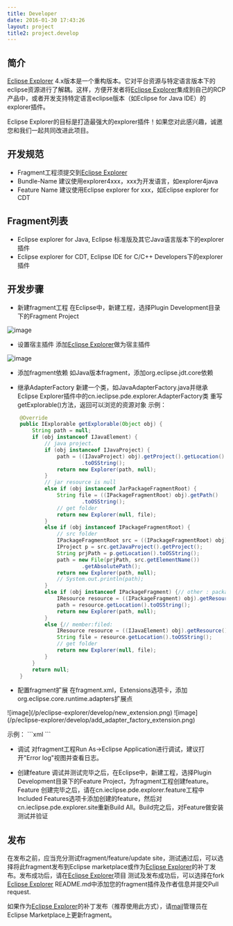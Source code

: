 ```yaml
---
title: Developer
date: 2016-01-30 17:43:26
layout: project
title2: project.develop
---
```


## 简介

[Eclipse Explorer] 4.x版本是一个重构版本。它对平台资源与特定语言版本下的eclipse资源进行了解耦。这样，方便开发者将[Eclipse Explorer]集成到自己的RCP产品中，或者开发支持特定语言eclipse版本（如Eclipse for Java IDE）的explorer插件。

Eclipse Explorer的目标是打造最强大的explorer插件！如果您对此感兴趣，诚邀您和我们一起共同改进此项目。

## 开发规范
- Fragment工程须提交到[Eclipse Explorer]
- Bundle-Name 建议使用explorer4xxx，xxx为开发语言，如explorer4java
- Feature Name 建议使用Eclipse explorer for xxx，如Eclipse explorer for CDT

## Fragment列表
- Eclipse explorer for Java, Eclipse 标准版及其它Java语言版本下的explorer插件
- Eclipse explorer for CDT, Eclipse IDE for C/C++ Developers下的explorer插件

## 开发步骤
- 新建fragment工程
在Eclipse中，新建工程，选择Plugin Development目录下的Fragment Project

![image](/p/eclipse-explorer/develop/new_fragment_project1.png)

- 设置宿主插件
添加[Eclipse Explorer]做为宿主插件

![image](/p/eclipse-explorer/develop/new_fragment_project3.png)

- 添加fragment依赖
如Java版本fragment，添加org.eclipse.jdt.core依赖

- 继承AdapterFactory
新建一个类，如JavaAdapterFactory.java并继承Eclipse Explorer插件中的cn.ieclipse.pde.explorer.AdapterFactory类
重写getExplorable()方法，返回可以浏览的资源对象
示例：
```java
    @Override
    public IExplorable getExplorable(Object obj) {
        String path = null;
        if (obj instanceof IJavaElement) {
            // java project.
            if (obj instanceof IJavaProject) {
                path = ((IJavaProject) obj).getProject().getLocation()
                        .toOSString();
                return new Explorer(path, null);
            }
            // jar resource is null
            else if (obj instanceof JarPackageFragmentRoot) {
                String file = ((IPackageFragmentRoot) obj).getPath()
                        .toOSString();
                // get folder
                return new Explorer(null, file);
            }
            else if (obj instanceof IPackageFragmentRoot) {
                // src folder
                IPackageFragmentRoot src = ((IPackageFragmentRoot) obj);
                IProject p = src.getJavaProject().getProject();
                String prjPath = p.getLocation().toOSString();
                path = new File(prjPath, src.getElementName())
                        .getAbsolutePath();
                return new Explorer(path, null);
                // System.out.println(path);
            }
            else if (obj instanceof IPackageFragment) {// other : package
                IResource resource = ((IPackageFragment) obj).getResource();
                path = resource.getLocation().toOSString();
                return new Explorer(path, null);
            }
            else {// member:filed:
                IResource resource = ((IJavaElement) obj).getResource();
                String file = resource.getLocation().toOSString();
                // get folder
                return new Explorer(null, file);
            }
        }
        return null;
    }
```

- 配置fragment扩展
在fragment.xml，Extensions选项卡，添加org.eclipse.core.runtime.adapters扩展点
<p> ![image](/p/eclipse-explorer/develop/new_extension.png) ![image](/p/eclipse-explorer/develop/add_adapter_factory_extension.png)</p>
示例：
```xml
   <extension
         point="org.eclipse.core.runtime.adapters">
      <factory
            adaptableType="org.eclipse.jdt.core.IJavaElement"
            class="cn.ieclipse.pde.explorer.java.JavaAdapterFactory">
         <adapter
               type="cn.ieclipse.pde.explorer.IExplorable">
         </adapter>
      </factory>
   </extension>
```



- 调试
对fragment工程Run As->Eclipse Application进行调试，建议打开"Error log"视图并查看日志。

- 创建feature
调试并测试完毕之后，在Eclipse中，新建工程，选择Plugin Development目录下的Feature Project，为fragment工程创建feature。
Feature 创建完毕之后，请在cn.ieclipse.pde.explorer.feature工程中Included Features选项卡添加创建的feature，然后对cn.ieclipse.pde.explorer.site重新Build All。Build完之后，对Feature做安装测试并验证

## 发布
在发布之前，应当充分测试fragment/feature/update site，测试通过后，可以选择将此fragment发布到Eclipse marketplace或作为[Eclipse Explorer]的补丁发布。发布成功后，请在[Eclipse Explorer]项目
测试及发布成功后，可以选择在fork [Eclipse Explorer] README.md中添加您的fragment插件及作者信息并提交Pull request.

如果作为[Eclipse Explorer]的补丁发布（推荐使用此方式），请[mail](mailto:li.jaming@gmail.com)管理员在Eclipse Marketplace上更新fragment。

[Eclipse Explorer]: https://github.com/Jamling/eclipse-explorer


